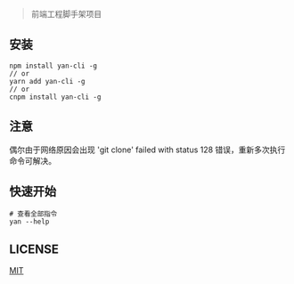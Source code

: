 > 前端工程脚手架项目

## 安装

```shell
npm install yan-cli -g
// or
yarn add yan-cli -g
// or
cnpm install yan-cli -g
```

## 注意
偶尔由于网络原因会出现 'git clone' failed with status 128 错误，重新多次执行命令可解决。

## 快速开始
```shell
# 查看全部指令
yan --help 
```

## LICENSE

[MIT](LICENSE)
